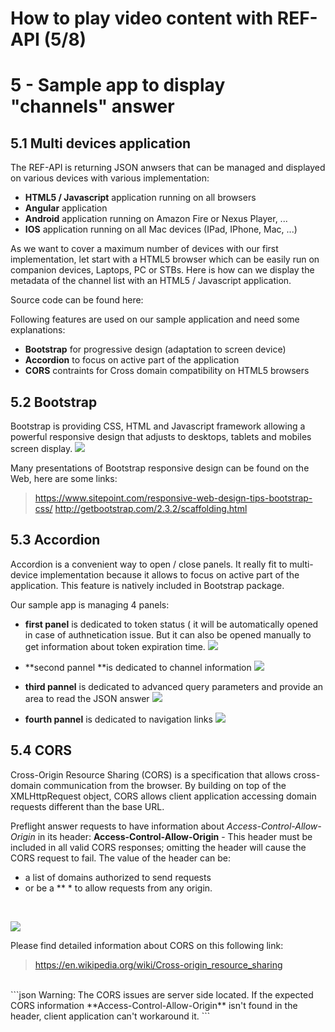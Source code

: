 #  How to play video content with REF-API (5/8)


# 5 -   Sample app to display "channels" answer

## 5.1 Multi devices application

The REF-API is returning JSON anwsers that can be managed and displayed on various devices with various implementation:
- **HTML5 / Javascript** application running on all browsers 
- **Angular** application
- **Android** application running on Amazon Fire or Nexus Player, ...
- **IOS** application running on all Mac devices (IPad, IPhone, Mac, ...)



As we want to cover a maximum number of devices with our first implementation,
let start with a HTML5 browser which can be easily run on companion devices, Laptops, PC or STBs.
Here is how can we display the metadata of the channel list with an HTML5 / Javascript application.


Source code can be found here:


Following features are used on our sample application and need some explanations:
- **Bootstrap** for progressive design (adaptation to screen device)
- **Accordion** to focus on active part of the application
- **CORS** contraints for Cross domain compatibility on HTML5 browsers


## 5.2 Bootstrap

Bootstrap is providing CSS, HTML and Javascript framework allowing a powerful responsive design that adjusts to desktops, tablets and mobiles screen display.
  ![](/posts/files/itk-how-to-play-video-102/assets/images/Start-REF-API-102-07_responsive.jpg)<br/>

Many presentations of Bootstrap responsive design can be found on the Web, here are some links:
> https://www.sitepoint.com/responsive-web-design-tips-bootstrap-css/
> http://getbootstrap.com/2.3.2/scaffolding.html


## 5.3 Accordion

Accordion is a convenient way to open / close panels.
It really fit to multi-device implementation because it allows to focus on active part of the application.
This feature is natively included in Bootstrap package.

Our sample app is managing 4 panels:

  - **first panel** is dedicated to token status (
it will be automatically opened in case of authnetication issue.
But it can also be opened manually to get information about token expiration time.
  ![](/posts/files/itk-how-to-play-video-102/assets/images/Start-REF-API-102-04.jpg)<br/>

  - **second pannel **is dedicated to channel information
  ![](/posts/files/itk-how-to-play-video-102/assets/images/Start-REF-API-102-03.jpg)<br/>

  - **third pannel** is dedicated to advanced query parameters and provide an area to read the JSON answer
  ![](/posts/files/itk-how-to-play-video-102/assets/images/Start-REF-API-102-06.jpg)<br/>

  - **fourth pannel** is dedicated to navigation links
  ![](/posts/files/itk-how-to-play-video-102/assets/images/Start-REF-API-102-05.jpg)<br/>


## 5.4 CORS


Cross-Origin Resource Sharing (CORS) is a specification that allows cross-domain communication from the browser. By building on top of the XMLHttpRequest object, CORS allows client application accessing domain requests different than the base URL.

Preflight answer requests to have information about *Access-Control-Allow-Origin* in its header:
**Access-Control-Allow-Origin** - This header must be included in all valid CORS responses; omitting the header will cause the CORS request to fail. The value of the header can be:
- a list of domains authorized to send requests 
- or be a ** * to allow requests from any origin.


</br>

  ![](/posts/files/itk-how-to-play-video-102/assets/images/Start-REF-API-102-08_cors.png)<br/>


Please find detailed information about CORS on this following link:
> https://en.wikipedia.org/wiki/Cross-origin_resource_sharing
>

</br>
```json
Warning:
The CORS issues are server side located.
If the expected CORS information  **Access-Control-Allow-Origin**  isn't found
in the header, client application can't workaround it.
```


